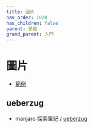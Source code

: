 ```yaml
---
title: 圖片
nav_order: 1020
has_children: false
parent: 預覽
grand_parent: 入門
---
```


# 圖片

* [範例](https://github.com/samwhelp/note-about-fzf/tree/gh-pages/_demo/start/preview/image_by_ueberzug)


## ueberzug

* manjaro 探索筆記 / [ueberzug](https://samwhelp.github.io/note-about-manjaro/read/adjustment/tool/ueberzug.html)
